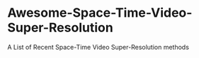 # Awesome-Space-Time-Video-Super-Resolution
A List of Recent Space-Time Video Super-Resolution methods
